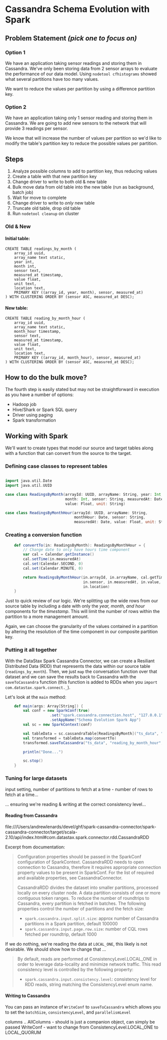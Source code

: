 # Cassandra Schema Evolution with Spark

## Problem Statement *(pick one to focus on)*

### Option 1

We have an application taking sensor readings and storing them in Cassandra. We've only been storing data from 2 sensor arrays to evaluate the performance of our data model. Using `nodetool cfhistograms` showed what several partitions have too many values.

We want to reduce the values per partition by using a difference partition key.

### Option 2

We have an application taking only 1 sensor reading and storing them in Cassandra. We are going to add new sensors to the network that will provide 3 readings per sensor.

We know that will increase the number of values per partition so we'd like to modify the table's partition key to reduce the possible values per partition.

## Steps

1. Analyze possible columns to add to partition key, thus reducing values
2. Create a table with that new partition key
3. Change driver to write to both old & new table
4. Bulk move data from old table into the new table (run as background, batch job)
5. Wait for move to complete
6. Change driver to write to *only* new table
7. Truncate old table, drop old table
8. Run `nodetool cleanup` on cluster

### Old & New

#### Initial table:
```
CREATE TABLE readings_by_month (
    array_id uuid,
    array_name text static,
    year int,
    month int,
    sensor text,
    measured_at timestamp,
    value float,
    unit text,
    location text,
    PRIMARY KEY ((array_id, year, month), sensor, measured_at)
) WITH CLUSTERING ORDER BY (sensor ASC, measured_at DESC);
```

#### New table:
```
CREATE TABLE reading_by_month_hour (
    array_id uuid,
    array_name text static,
    month_hour timestamp,
    sensor text,
    measured_at timestamp,
    value float,
    unit text,
    location text,
    PRIMARY KEY ((array_id, month_hour), sensor, measured_at)
) WITH CLUSTERING ORDER BY (sensor ASC, measured_at DESC);
```

## How to do the bulk move?

The fourth step is easily stated but may not be straightforward in execution as you have a number of options:

* Hadoop job
* Hive/Shark or Spark SQL query
* Driver using paging
* Spark transformation

## Working with Spark

We'll want to create types that model our source and target tables along with a function that can convert from the source to the target.

### Defining case classes to represent tables

```scala

import java.util.Date
import java.util.UUID

case class ReadingsByMonth(arrayId: UUID, arrayName: String, year: Int,
                           month: Int, sensor: String, measuredAt: Date,
                           value: Float, unit: String)

case class ReadingsByMonthHour(arrayId: UUID, arrayName: String,
                               monthHour: Date, sensor: String,
                               measuredAt: Date, value: Float, unit: String)
```

### Creating a conversion function

```scala
    def convertTo(in: ReadingsByMonth): ReadingsByMonthHour = {
        // Change date to only have hours time component
        var cal = Calendar.getInstance()
        cal.setTime(in.measuredAt)
        cal.set(Calendar.SECOND, 0)
        cal.set(Calendar.MINUTE, 0)

        return ReadingsByMonthHour(in.arrayId, in.arrayName, cal.getTime,
                                   in.sensor, in.measuredAt, in.value, in.unit,
                                   in.location)
    }
```

Just to quick review of our logic. We're splitting up the wide rows from our source table by including a date with only the *year, month, and hour* components for the *timestamp*. This will limit the number of rows within the partition to a more management amount.

Again, we can choose the granularity of the values contained in a partition by altering the resolution of the time component in our composite partition key.

### Putting it all together

With the DataStax Spark Cassandra Connector, we can create a Resiliant Distributed Data (RDD) that represents the data within our source table (``readings_by_month``). Then, we just ``map`` the conversation function over that dataset and we can save the results back to Cassandra with the ``saveToCassandra`` function (this function is added to RDDs when you ``import com.datastax.spark.connect._``).

Let's look at the ``main`` method:
```scala
    def main(args: Array[String]) {
        val conf = new SparkConf(true)
                    .set("spark.cassandra.connection.host", "127.0.0.1")
                    .setAppName("Schema Evolution Spark App")
        val sc = new SparkContext(conf)

        val tableData = sc.cassandraTable[ReadingsByMonth]("ts_data", "readings_by_month")
        val transformed = tableData.map(convertTo)
        transformed.saveToCassandra("ts_data", "reading_by_month_hour", )

        println("Done...")

        sc.stop()
    }
```

### Tuning for large datasets

input setting, number of partitions to fetch at a time - number of rows to fetch at a time...

... ensuring we're reading & writing at the correct consistency level...

#### Reading from Cassandra

file:///Users/andrewlenards/devel/ghf/spark-cassandra-connector/spark-cassandra-connector/target/scala-2.10/api/index.html#com.datastax.spark.connector.rdd.CassandraRDD

Excerpt from documentation:
> Configuration properties should be passed in the SparkConf configuration of SparkContext.
> CassandraRDD needs to open connection to Cassandra, therefore it requires appropriate
> connection property values to be present in SparkConf. For the list of required and
> available properties, see CassandraConnector.
>
> CassandraRDD divides the dataset into smaller partitions, processed locally on every cluster
> node. A data partition consists of one or more contiguous token ranges. To reduce the number
> of roundtrips to Cassandra, every partition is fetched in batches. The following properties
> control the number of partitions and the fetch size:
>
> - `spark.cassandra.input.split.size`: approx number of Cassandra partitions in a Spark partition, default 100000
> - `spark.cassandra.input.page.row.size`: number of CQL rows fetched per roundtrip, default 1000


If we do nothing, we're reading the data at ``LOCAL_ONE``, this likely is not desirable. We should show how to change that ...

> By default, reads are performed at ConsistencyLevel.LOCAL_ONE in order to leverage
> data-locality and minimize network traffic. This read consistency level is controlled by
> the following property:
>
> - `spark.cassandra.input.consistency.level`: consistency level for RDD reads, string matching
> the ConsistencyLevel enum name.

#### Writing to Cassandra

You can pass an instance of ``WriteConf`` to ``saveToCassandra`` which allows you to set the ``batchSize``, ``consistencyLevel``, and ``parallelismLevel``

columns .. AllColumns - should is just a companion object, can simply be passed
WriteConf - want to change from ConsistencyLevel.LOCAL_ONE to LOCAL_QUORUM





